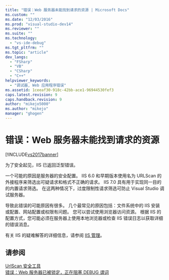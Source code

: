 ```yaml
---
title: "错误：Web 服务器未能找到请求的资源 | Microsoft Docs"
ms.custom: ""
ms.date: "12/03/2016"
ms.prod: "visual-studio-dev14"
ms.reviewer: ""
ms.suite: ""
ms.technology: 
  - "vs-ide-debug"
ms.tgt_pltfrm: ""
ms.topic: "article"
dev_langs: 
  - "FSharp"
  - "VB"
  - "CSharp"
  - "C++"
helpviewer_keywords: 
  - "调试器, Web 应用程序错误"
ms.assetid: 1ceeaf30-918c-42bb-ace1-96944530fef3
caps.latest.revision: 9
caps.handback.revision: 9
author: "mikejo5000"
ms.author: "mikejo"
manager: "ghogen"
---
```

# 错误：Web 服务器未能找到请求的资源
[!INCLUDE[vs2017banner](../code-quality/includes/vs2017banner.md)]

为了安全起见，IIS 已返回泛型错误。  
  
 一个可能的原因是服务器的安全配置。  IIS 6.0 和早期版本使用名为 URLScan 的外接程序来筛选出可疑请求和格式不正确的请求。  IIS 7.0 具有用于实现同一目的的内置请求筛选。  在这两种情况下，过度限制性请求筛选可防止 Visual Studio 调试服务器。  
  
 导致此错误的可能原因有很多。  几个最常见的原因包括：文件系统中的 IIS 安装或配置、网站配置或权限有问题。  您可以尝试使用浏览器访问资源。  根据 IIS 的配置方式，您可能必须在服务器上使用本地浏览器或检查 IIS 错误日志以获取详细的错误消息。  
  
 有关 IIS 的疑难解答的详细信息，请参阅 [IIS 管理](http://go.microsoft.com/fwlink/?LinkId=255872)。  
  
## 请参阅  
 [UrlScan 安全工具](http://www.microsoft.com/technet/security/tools/urlscan.mspx)   
 [错误：Web 服务器已被锁定，正在阻塞 DEBUG 谓词](../debugger/error-the-web-server-has-been-locked-down-and-is-blocking-the-debug-verb.md)
